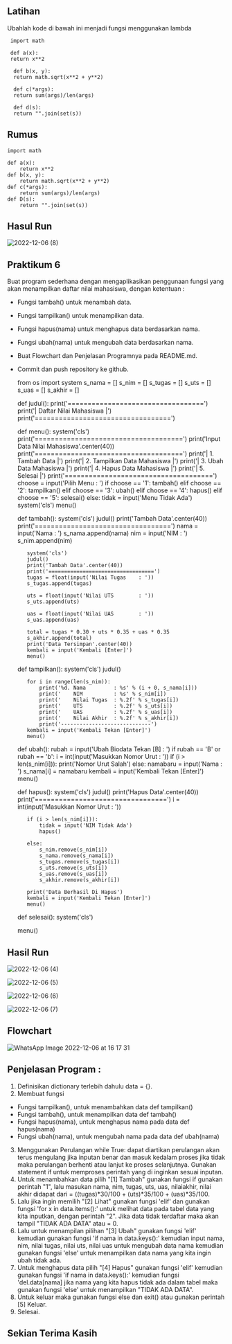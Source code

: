 ## Latihan
Ubahlah kode di bawah ini menjadi fungsi menggunakan lambda
   
     import math

     def a(x):
     return x**2

      def b(x, y):
      return math.sqrt(x**2 + y**2)

      def c(*args):
      return sum(args)/len(args)

      def d(s):
      return "".join(set(s))

## Rumus

    import math

    def a(x):
        return x**2
    def b(x, y):
        return math.sqrt(x**2 + y**2)
    def c(*args):
        return sum(args)/len(args)
    def D(s):
        return "".join(set(s))
        
## Hasul Run

![2022-12-06 (8)](https://user-images.githubusercontent.com/115775237/205926962-3ec0dc18-1f81-4262-901c-50d33a09223a.png)

## Praktikum 6

Buat program sederhana dengan mengaplikasikan penggunaan fungsi yang akan menampilkan daftar nilai mahasiswa, dengan ketentuan :

- Fungsi tambah() untuk menambah data.
- Fungsi tampilkan() untuk menampilkan data.
- Fungsi hapus(nama) untuk menghapus data berdasarkan nama.
- Fungsi ubah(nama) untuk mengubah data berdasarkan nama.
- Buat Flowchart dan Penjelasan Programnya pada README.md.
-  Commit dan push repository ke github.

      from os import system
      s_nama = []
      s_nim = []
      s_tugas = []
      s_uts = []
      s_uas = []
      s_akhir = []


      def judul():
          print('==================================')
          print('|     Daftar Nilai Mahasiswa     |')
          print('==================================')


      def menu():
          system('cls')
          print('=====================================')
          print('Input Data Nilai Mahasiswa'.center(40))
          print('=====================================')
          print('|    1. Tambah Data                 |')
          print('|    2. Tampilkan Data Mahasiswa    |')
          print('|    3. Ubah Data Mahasiswa         |')
          print('|    4. Hapus Data Mahasiswa        |')
          print('|    5. Selesai                     |')
          print('=====================================')
          choose = input('Pilih Menu  : ')
          if choose == '1':
              tambah()
          elif choose == '2':
              tampilkan()
          elif choose == '3':
              ubah()
          elif choose == '4':
              hapus()
          elif choose == '5':
              selesai()
          else:
              tidak = input('Menu Tidak Ada')
              system('cls')
              menu()


      def tambah():
          system('cls')
          judul()
          print('Tambah Data'.center(40))
          print('==================================')
          nama = input('Nama     : ')
          s_nama.append(nama)
          nim = input('NIM       : ')
          s_nim.append(nim)

          system('cls')
          judul()
          print('Tambah Data'.center(40))
          print('==================================')
          tugas = float(input('Nilai Tugas    : '))
          s_tugas.append(tugas)

          uts = float(input('Nilai UTS        : '))
          s_uts.append(uts)

          uas = float(input('Nilai UAS        : '))
          s_uas.append(uas)

          total = tugas * 0.30 + uts * 0.35 + uas * 0.35
          s_akhir.append(total)
          print('Data Tersimpan'.center(40))
          kembali = input('Kembali [Enter]')
          menu()


      def tampilkan():
          system('cls')
          judul()

          for i in range(len(s_nim)):
              print('%d. Nama         : %s' % (i + 0, s_nama[i]))
              print('    NIM          : %s' % s_nim[i])
              print('    Nilai Tugas  : %.2f' % s_tugas[i])
              print('    UTS          : %.2f' % s_uts[i])
              print('    UAS          : %.2f' % s_uas[i])
              print('    Nilai Akhir  : %.2f' % s_akhir[i])
              print('-----------------------------')
          kembali = input('Kembali Tekan [Enter]')
          menu()


      def ubah():
          rubah = input('Ubah Biodata Tekan [B]   : ')
          if rubah == 'B' or rubah == 'b':
              i = int(input('Masukkan Nomor Urut  : '))
              if (i > len(s_nim[i])):
                  print('Nomor Urut Salah')
              else:
                  namabaru = input('Nama      : ')
                  s_nama[i] = namabaru
          kembali = input('Kembali Tekan [Enter]')
          menu()


      def hapus():
          system('cls')
          judul()
          print('Hapus Data'.center(40))
          print('=================================')
          i = int(input('Masukkan Nomor Urut  : '))

          if (i > len(s_nim[i])):
              tidak = input('NIM Tidak Ada')
              hapus()

          else:
              s_nim.remove(s_nim[i])
              s_nama.remove(s_nama[i])
              s_tugas.remove(s_tugas[i])
              s_uts.remove(s_uts[i])
              s_uas.remove(s_uas[i])
              s_akhir.remove(s_akhir[i])

          print('Data Berhasil Di Hapus')
          kembali = input('Kembali Tekan [Enter]')
          menu()


      def selesai():
          system('cls')


      menu()

## Hasil Run

![2022-12-06 (4)](https://user-images.githubusercontent.com/115775237/205927493-7b848b69-0f81-4d6b-b94f-968f1615e45d.png)

![2022-12-06 (5)](https://user-images.githubusercontent.com/115775237/205927583-b1a75b4c-94d9-43af-8121-c6feb293167e.png)

![2022-12-06 (6)](https://user-images.githubusercontent.com/115775237/205927619-426e8c53-5b07-4363-81fc-ede789179628.png)

![2022-12-06 (7)](https://user-images.githubusercontent.com/115775237/205927685-e9515be9-55ce-49e3-b30a-f42c7ce1b974.png)

## Flowchart

![WhatsApp Image 2022-12-06 at 16 17 31](https://user-images.githubusercontent.com/115775237/205928086-30434238-88e5-479e-a8e7-5c0a5c4c4193.jpeg)

## Penjelasan Program :
1. Definisikan dictionary terlebih dahulu data = {}.
2. Membuat fungsi
- Fungsi tampilkan(), untuk menambahkan data def tampilkan()
- Fungsi tambah(), untuk menampilkan data def tambah()
- Fungsi hapus(nama), untuk menghapus nama pada data def hapus(nama)
- Fungsi ubah(nama), untuk mengubah nama pada data def ubah(nama)
3. Menggunakan Perulangan while True: dapat diartikan perulangan akan terus mengulang jika inputan benar dan masuk kedalam proses jika tidak maka perulangan berhenti atau lanjut ke proses selanjutnya. Gunakan statement if untuk memproses perintah yang di inginkan sesuai inputan.
4. Untuk menambahkan data pilih "[1] Tambah" gunakan fungsi if gunakan perintah "1", lalu masukan nama, nim, tugas, uts, uas, nilaiakhir, nilai akhir didapat dari = ((tugas)*30/100 + (uts)*35/100 + (uas)*35/100.
5. Lalu jika ingin memilih "[2] Lihat" gunakan fungsi 'elif' dan gunakan fungsi 'for x in data.items():' untuk melihat data pada tabel data yang kita inputkan, dengan perintah "2". Jika data tidak terdaftar maka akan tampil "TIDAK ADA DATA" atau = 0.
6. Lalu untuk menampilan pilihan "[3] Ubah" gunakan fungsi 'elif' kemudian gunakan fungsi 'if nama in data.keys():' kemudian input nama, nim, nilai tugas, nilai uts, nilai uas untuk mengubah data nama kemudian gunakan fungsi 'else' untuk menampilkan data nama yang kita ingin ubah tidak ada.
7. Untuk menghapus data pilih "[4] Hapus" gunakan fungsi 'elif' kemudian gunakan fungsi 'if nama in data.keys():' kemudian fungsi 'del.data[nama] jika nama yang kita hapus tidak ada dalam tabel maka gunakan fungsi 'else' untuk menampilkan "TIDAK ADA DATA".
8. Untuk keluar maka gunakan fungsi else dan exit() atau gunakan perintah [5] Keluar.
9. Selesai.

## Sekian Terima Kasih
